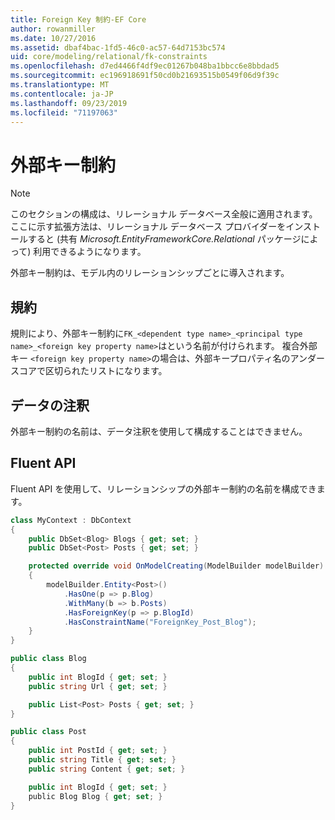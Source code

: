 ```yaml
---
title: Foreign Key 制約-EF Core
author: rowanmiller
ms.date: 10/27/2016
ms.assetid: dbaf4bac-1fd5-46c0-ac57-64d7153bc574
uid: core/modeling/relational/fk-constraints
ms.openlocfilehash: d7ed4466f4df9ec01267b048ba1bbcc6e8bbdad5
ms.sourcegitcommit: ec196918691f50cd0b21693515b0549f06d9f39c
ms.translationtype: MT
ms.contentlocale: ja-JP
ms.lasthandoff: 09/23/2019
ms.locfileid: "71197063"
---
```

# <a name="foreign-key-constraints"></a>外部キー制約

> [!NOTE]  
> このセクションの構成は、リレーショナル データベース全般に適用されます。 ここに示す拡張方法は、リレーショナル データベース プロバイダーをインストールすると (共有 *Microsoft.EntityFrameworkCore.Relational* パッケージによって) 利用できるようになります。

外部キー制約は、モデル内のリレーションシップごとに導入されます。

## <a name="conventions"></a>規約

規則により、外部キー制約に`FK_<dependent type name>_<principal type name>_<foreign key property name>`はという名前が付けられます。 複合外部キー `<foreign key property name>`の場合は、外部キープロパティ名のアンダースコアで区切られたリストになります。

## <a name="data-annotations"></a>データの注釈

外部キー制約の名前は、データ注釈を使用して構成することはできません。

## <a name="fluent-api"></a>Fluent API

Fluent API を使用して、リレーションシップの外部キー制約の名前を構成できます。

<!-- [!code-csharp[Main](samples/core/relational/Modeling/FluentAPI/Relational/RelationshipConstraintName.cs?highlight=12)] -->
``` csharp
class MyContext : DbContext
{
    public DbSet<Blog> Blogs { get; set; }
    public DbSet<Post> Posts { get; set; }

    protected override void OnModelCreating(ModelBuilder modelBuilder)
    {
        modelBuilder.Entity<Post>()
            .HasOne(p => p.Blog)
            .WithMany(b => b.Posts)
            .HasForeignKey(p => p.BlogId)
            .HasConstraintName("ForeignKey_Post_Blog");
    }
}

public class Blog
{
    public int BlogId { get; set; }
    public string Url { get; set; }

    public List<Post> Posts { get; set; }
}

public class Post
{
    public int PostId { get; set; }
    public string Title { get; set; }
    public string Content { get; set; }

    public int BlogId { get; set; }
    public Blog Blog { get; set; }
}
```
